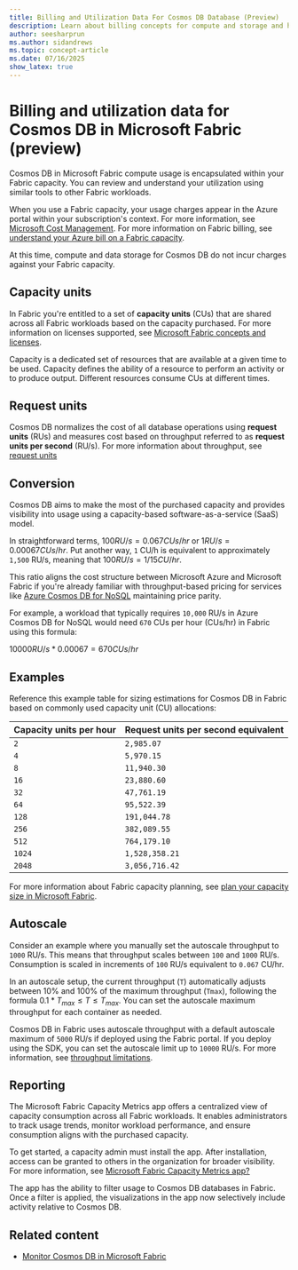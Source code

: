 ```yaml
---
title: Billing and Utilization Data For Cosmos DB Database (Preview)
description: Learn about billing concepts for compute and storage and how to monitor usage for Cosmos DB in Microsoft Fabric during the preview.
author: seesharprun
ms.author: sidandrews
ms.topic: concept-article
ms.date: 07/16/2025
show_latex: true
---
```


# Billing and utilization data for Cosmos DB in Microsoft Fabric (preview)

Cosmos DB in Microsoft Fabric compute usage is encapsulated within your Fabric capacity. You can review and understand your utilization using similar tools to other Fabric workloads.

When you use a Fabric capacity, your usage charges appear in the Azure portal within your subscription's context. For more information, see [Microsoft Cost Management](/azure/cost-management-billing/cost-management-billing-overview). For more information on Fabric billing, see [understand your Azure bill on a Fabric capacity](../../enterprise/azure-billing.md).

At this time, compute and data storage for Cosmos DB do not incur charges against your Fabric capacity.

## Capacity units

In Fabric you're entitled to a set of **capacity units** (CUs) that are shared across all Fabric workloads based on the capacity purchased. For more information on licenses supported, see [Microsoft Fabric concepts and licenses](../../enterprise/licenses.md).

Capacity is a dedicated set of resources that are available at a given time to be used. Capacity defines the ability of a resource to perform an activity or to produce output. Different resources consume CUs at different times.

## Request units

Cosmos DB normalizes the cost of all database operations using **request units** (RUs) and measures cost based on throughput referred to as **request units per second** (RU/s). For more information about throughput, see [request units](request-units.md)

## Conversion

Cosmos DB aims to make the most of the purchased capacity and provides visibility into usage using a capacity-based software-as-a-service (SaaS) model.

In straightforward terms, $100 RU/s = 0.067 CUs/hr$ or $1 RU/s = 0.00067 CUs/hr$. Put another way, `1` CU/h is equivalent to approximately `1,500` RU/s, meaning that $100 RU/s = 1/15 CU/hr$.

This ratio aligns the cost structure between Microsoft Azure and Microsoft Fabric if you're already familiar with throughput-based pricing for services like [Azure Cosmos DB for NoSQL](/azure/cosmos-db/nosql) maintaining price parity.

For example, a workload that typically requires `10,000` RU/s in Azure Cosmos DB for NoSQL would need `670` CUs per hour (CUs/hr) in Fabric using this formula:

$10000 RU/s * 0.00067 = 670 CUs/hr$

## Examples

Reference this example table for sizing estimations for Cosmos DB in Fabric based on commonly used capacity unit (CU) allocations:

| Capacity units per hour | Request units per second equivalent |
| --- | --- |
| `2` | `2,985.07` |
| `4` | `5,970.15` |
| `8` | `11,940.30` |
| `16` | `23,880.60` |
| `32` | `47,761.19` |
| `64` | `95,522.39` |
| `128` | `191,044.78` |
| `256` | `382,089.55` |
| `512` | `764,179.10` |
| `1024` | `1,528,358.21` |
| `2048` | `3,056,716.42` |

For more information about Fabric capacity planning, see [plan your capacity size in Microsoft Fabric](../../enterprise/plan-capacity.md).

## Autoscale

Consider an example where you manually set the autoscale throughput to `1000` RU/s. This means that throughput scales between `100` and `1000` RU/s. Consumption is scaled in increments of `100` RU/s equivalent to `0.067` CU/hr.

In an autoscale setup, the current throughput (`T`) automatically adjusts between 10% and 100% of the maximum throughput (`Tmax`), following the formula $0.1*T_{max} \leq T \leq T_{max}$. You can set the autoscale maximum throughput for each container as needed.

Cosmos DB in Fabric uses autoscale throughput with a default autoscale maximum of `5000` RU/s if deployed using the Fabric portal. If you deploy using the SDK, you can set the autoscale limit up to `10000` RU/s. For more information, see [throughput limitations](limitations.md#quotas-and-limits).

## Reporting

The Microsoft Fabric Capacity Metrics app offers a centralized view of capacity consumption across all Fabric workloads. It enables administrators to track usage trends, monitor workload performance, and ensure consumption aligns with the purchased capacity.

To get started, a capacity admin must install the app. After installation, access can be granted to others in the organization for broader visibility. For more information, see [Microsoft Fabric Capacity Metrics app?](../../enterprise/metrics-app.md) 

The app has the ability to filter usage to Cosmos DB databases in Fabric. Once a filter is applied, the visualizations in the app now selectively include activity relative to Cosmos DB.

## Related content

* [Monitor Cosmos DB in Microsoft Fabric](how-to-monitor.md)
